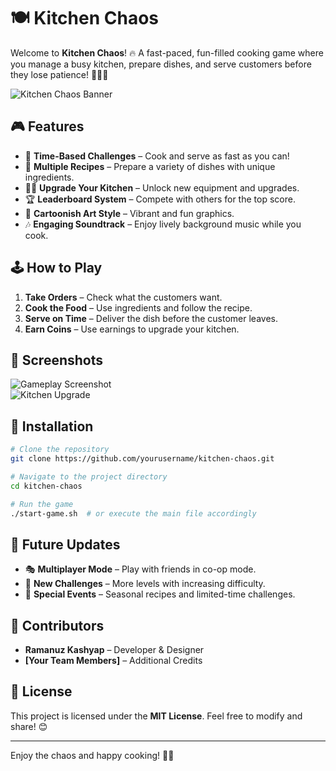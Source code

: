 # 🍽️ Kitchen Chaos

Welcome to **Kitchen Chaos**! 🔥 A fast-paced, fun-filled cooking game where you manage a busy kitchen, prepare dishes, and serve customers before they lose patience! 🏃‍♂️💨

![Kitchen Chaos Banner](https://via.placeholder.com/800x400?text=Kitchen+Chaos+Banner)  

## 🎮 Features
- 🏃 **Time-Based Challenges** – Cook and serve as fast as you can!
- 🍲 **Multiple Recipes** – Prepare a variety of dishes with unique ingredients.
- 👨‍🍳 **Upgrade Your Kitchen** – Unlock new equipment and upgrades.
- 🏆 **Leaderboard System** – Compete with others for the top score.
- 🎨 **Cartoonish Art Style** – Vibrant and fun graphics.
- 🎶 **Engaging Soundtrack** – Enjoy lively background music while you cook.

## 🕹️ How to Play
1. **Take Orders** – Check what the customers want.
2. **Cook the Food** – Use ingredients and follow the recipe.
3. **Serve on Time** – Deliver the dish before the customer leaves.
4. **Earn Coins** – Use earnings to upgrade your kitchen.

## 📸 Screenshots
![Gameplay Screenshot](https://via.placeholder.com/800x400?text=Gameplay+Screenshot)  
![Kitchen Upgrade](https://via.placeholder.com/800x400?text=Kitchen+Upgrade)  

## 🔧 Installation
```bash
# Clone the repository
git clone https://github.com/yourusername/kitchen-chaos.git

# Navigate to the project directory
cd kitchen-chaos

# Run the game
./start-game.sh  # or execute the main file accordingly
```

## 🚀 Future Updates
- 🎭 **Multiplayer Mode** – Play with friends in co-op mode.
- 🏁 **New Challenges** – More levels with increasing difficulty.
- 🎂 **Special Events** – Seasonal recipes and limited-time challenges.

## 👥 Contributors
- **Ramanuz Kashyap** – Developer & Designer
- **[Your Team Members]** – Additional Credits

## 📜 License
This project is licensed under the **MIT License**. Feel free to modify and share! 😊

---

Enjoy the chaos and happy cooking! 🍳🔥
